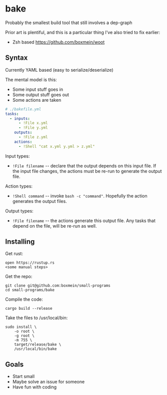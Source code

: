 # bake

Probably the smallest build tool that still involves a dep-graph

Prior art is plentiful, and this is a particular thing I've also tried to fix
earlier:

- Zsh based https://github.com/boxmein/woot

## Syntax

Currently YAML based (easy to serialize/deserialize)

The mental model is this:

- Some input stuff goes in
- Some output stuff goes out
- Some actions are taken

```yaml
# ./bakefile.yml
tasks:
  - inputs:
      - !File x.yml
      - !File y.yml
    outputs:
      - !File z.yml
    actions:
      - !Shell "cat x.yml y.yml > z.yml"
```

Input types:

- `!File filename` -- declare that the output depends on this input file. If the
  input file changes, the actions must be re-run to generate the output file.

Action types:

- `!Shell command` -- invoke `bash -c "command"`. Hopefully the action generates
  the output files.

Output types:

- `!File filename` -- the actions generate this output file. Any tasks that
  depend on the file, will be re-run as well.

## Installing

Get rust:

```
open https://rustup.rs
<some manual steps>
```

Get the repo:

```
git clone git@github.com:boxmein/small-programs
cd small-programs/bake
```

Compile the code:

```
cargo build --release
```

Take the files to /usr/local/bin:

```
sudo install \
    -o root \
    -g root \
    -m 755 \
    target/release/bake \
    /usr/local/bin/bake
```

## Goals

- Start small
- Maybe solve an issue for someone
- Have fun with coding

